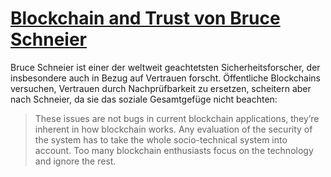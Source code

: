 # [Blockchain and Trust von Bruce Schneier](https://www.schneier.com/blog/archives/2019/02/blockchain_and_.html)
Bruce Schneier ist einer der weltweit geachtetsten Sicherheitsforscher, der insbesondere auch in Bezug auf Vertrauen forscht. Öffentliche Blockchains versuchen, Vertrauen durch Nachprüfbarkeit zu ersetzen, scheitern aber nach Schneier, da sie das soziale Gesamtgefüge nicht beachten:

> These issues are not bugs in current blockchain applications, they’re inherent in how blockchain works. Any evaluation of the security of the system has to take the whole socio-technical system into account. Too many blockchain enthusiasts focus on the technology and ignore the rest.